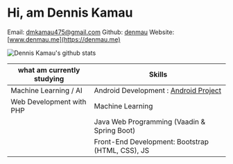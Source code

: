 # Hi, am Dennis Kamau
Email: dmkamau475@gmail.com
Github: [denmau](https://github.com/denmau)
Website: [www.denmau.me](https://denmau.me)
<div>
  <img align="center" src="https://github-readme-stats.vercel.app/api?username=denmau&show_icons=true&theme=radical&line_height=27?count_private=true" alt="Dennis Kamau's github stats" />
</div>
<div>
  
| **what am currently studying** | **Skills** |
| ----------- | ----------- |
| Machine Learning / AI | Android Development : [Android Project](https://github.com/denmau/foodfit)|
| Web Development with PHP | Machine Learning |
| | Java Web Programming (Vaadin & Spring Boot) |
| | Front-End Development: Bootstrap (HTML, CSS), JS |

</div>
